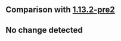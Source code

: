 ## Comparison with [1.13.2-pre2](https://github.com/PixiGeko/Minecraft-generated-data/tree/1.13.2-pre2)



## No change detected